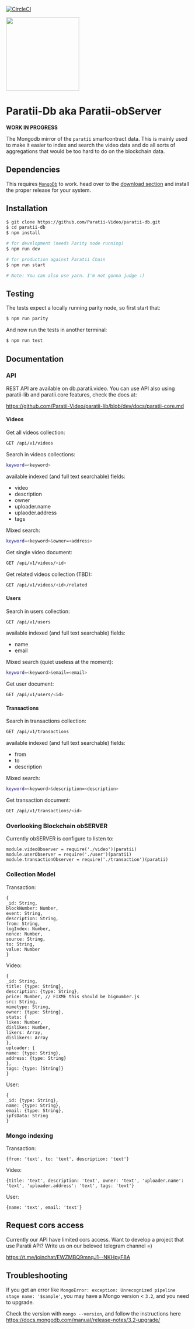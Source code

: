 [![CircleCI](https://circleci.com/gh/Paratii-Video/paratii-lib.svg?style=svg)](https://circleci.com/gh/Paratii-Video/paratii-db)

<img src="https://github.com/Paratii-Video/paratiisite/blob/master/public/svgs/paratii-logo.svg" width="200">


# Paratii-Db aka Paratii-obServer

**WORK IN PROGRESS**

The Mongodb mirror of the `paratii` smartcontract data. This is mainly used to
make it easier to index and search the video data and do all sorts of aggregations
that would be too hard to do on the blockchain data.

## Dependencies

This requires [`MongoDb`](https://www.mongodb.com/) to work. head over to the [download section](https://docs.mongodb.com/manual/tutorial/install-mongodb-on-ubuntu) and install the proper release for your system.

## Installation

```bash
$ git clone https://github.com/Paratii-Video/paratii-db.git
$ cd paratii-db
$ npm install

# for development (needs Parity node running)
$ npm run dev

# for production against Paratii Chain
$ npm run start

# Note: You can also use yarn. I'm not gonna judge :)
```

## Testing

The tests expect a locally running parity node, so first start that:

```bash
$ npm run parity

```
And now run the tests in another terminal:
```bash
$ npm run test
```


## Documentation


### API

REST API are available on db.paratii.video.
You can use API also using paratii-lib and paratii.core features, check the docs at:

https://github.com/Paratii-Video/paratii-lib/blob/dev/docs/paratii-core.md

#### Videos

Get all videos collection:


```bash
GET /api/v1/videos
```

Search in videos collections:

```bash
keyword=<keyword>
```

available indexed (and full text searchable) fields:

* video
* description
* owner
* uploader.name
* uplaoder.address
* tags

Mixed search:
```bash
keyword=<keyword>&owner=<address>
```

Get single video document:

```bash
GET /api/v1/videos/<id>
```

Get related videos collection (TBD):

```bash
GET /api/v1/videos/<id>/related
```
#### Users


Search in users collection:

```bash
GET /api/v1/users
```

available indexed (and full text searchable) fields:

* name
* email

Mixed search (quiet useless at the moment):
```bash
keyword=<keyword>&email=<email>
```

Get user document:

```bash
GET /api/v1/users/<id>
```
#### Transactions

Search in transactions collection:

```bash
GET /api/v1/transactions
```
available indexed (and full text searchable) fields:

* from
* to
* description

Mixed search:
```bash
keyword=<keyword>&description=<description>
```


Get transaction document:

```bash
GET /api/v1/transactions/<id>
```


### Overlooking Blockchain obSERVER

Currently obSERVER is configure to listen to:

```
module.videoObserver = require('./video')(paratii)
module.userObserver = require('./user')(paratii)
module.transactionObserver = require('./transaction')(paratii)

```

### Collection Model

Transaction:
```
{
_id: String,
blockNumber: Number,
event: String,
description: String,
from: String,
logIndex: Number,
nonce: Number,
source: String,
to: String,
value: Number
}
```

Video:
```
{
_id: String,
title: {type: String},
description: {type: String},
price: Number, // FIXME this should be bignumber.js
src: String,
mimetype: String,
owner: {type: String},
stats: {
likes: Number,
dislikes: Number,
likers: Array,
dislikers: Array
},
uploader: {
name: {type: String},
address: {type: String}
},
tags: {type: [String]}
}
```

User:
```
{
_id: {type: String},
name: {type: String},
email: {type: String},
ipfsData: String
}
```

### Mongo indexing

Transaction:

```
{from: 'text', to: 'text', description: 'text'}
```


Video:
```
{title: 'text', description: 'text', owner: 'text', 'uploader.name': 'text', 'uploader.address': 'text', tags: 'text'}
```

User:
```
{name: 'text', email: 'text'}
```

## Request cors access

Currently our API have limited cors access.
Want to develop a project that use Paratii API?
Write us on our beloved telegram channel =)

https://t.me/joinchat/EWZMBQ9mnqJ1--NKHpyF8A

## Troubleshooting

If you get an error like `MongoError: exception: Unrecognized pipeline stage name: '$sample'`, you may have a Mongo version < `3.2`, and you need to upgrade.

Check the version with `mongo --version`, and follow the instructions here https://docs.mongodb.com/manual/release-notes/3.2-upgrade/
